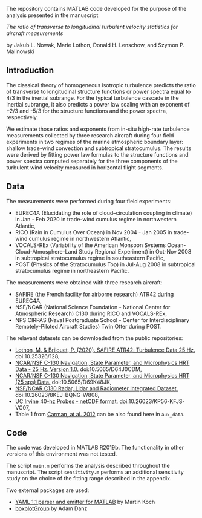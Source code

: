 The repository contains MATLAB code developed for the purpose of the analysis presented in the manuscript

*The ratio of transverse to longitudinal turbulent velocity statistics for aircraft measurements*

by Jakub L. Nowak, Marie Lothon, Donald H. Lenschow, and Szymon P. Malinowski


## Introduction

The classical theory of homogeneous isotropic turbulence predicts the ratio of transverse to longitudinal structure functions or power spectra equal to 4/3 in the inertial subrange. For the typical turbulence cascade in the inertial subrange, it also predicts a power law scaling with an exponent of +2/3 and -5/3 for the structure functions and the power spectra, respectively.

We estimate those ratios and exponents from in-situ high-rate turbulence measurements collected by three research aircraft during four field experiments in two regimes of the marine atmospheric boundary layer: shallow trade-wind convection and subtropical stratocumulus. The results were derived by fitting power law formulas to the structure functions and power spectra computed separately for the three components of the turbulent wind velocity measured in horizontal flight segments.


## Data

The measurements were performed during four field experiments:
- EUREC4A (Elucidating the role of cloud–circulation coupling in climate) in Jan - Feb 2020 in trade-wind cumulus regime in northwestern Atlantic,
- RICO (Rain in Cumulus Over Ocean) in Nov 2004 - Jan 2005 in trade-wind cumulus regime in northwestern Atlantic,
- VOCALS-REx (Variability of the American Monsoon Systems Ocean-Cloud-Atmosphere-Land Study Regional Experiment) in Oct-Nov 2008 in subtropical stratocumulus regime in southeastern Pacific,
- POST (Physics of the Stratocumulus Top) in Jul-Aug 2008 in subtropical stratocumulus regime in northeastern Pacific.

The measurements were obtained with three research aircraft:
- SAFIRE (the French facility for airborne research) ATR42 during EUREC4A,
- NSF/NCAR (National Science Foundation - National Center for Atmospheric Research) C130 during RICO and VOCALS-REx,
- NPS CIRPAS (Naval Postgraduate School - Center for Interdisciplinary Remotely-Piloted Aircraft Studies) Twin Otter during POST.

The relavant datasets can be downloaded from the public repositories:
- [Lothon, M. & Brilouet, P. (2020). SAFIRE ATR42: Turbulence Data 25 Hz.](https://observations.ipsl.fr/aeris/eurec4a-data/AIRCRAFT/ATR/SAFIRE-TURB/PROCESSED/) doi:10.25326/128,
- [NCAR/NSF C-130 Navigation, State Parameter, and Microphysics HRT Data - 25 Hz. Version 1.0.](https://data.eol.ucar.edu/dataset/87.049) doi:10.5065/D64J0CDM,
- [NCAR/NSF C-130 Navigation, State Parameter, and Microphysics HRT (25 sps) Data.](https://data.eol.ucar.edu/dataset/89.002) doi:10.5065/D69K48JK,
- [NSF/NCAR C130 Radar, Lidar and Radiometer Integrated Dataset.](https://data.eol.ucar.edu/dataset/89.159) doi:10.26023/8KEJ-BQNG-W808,
- [UC Irvine 40-hz Probes - netCDF format.](https://data.eol.ucar.edu/dataset/111.033) doi:10.26023/KP56-KFJS-VC07,
- Table 1 from [Carman, at al. 2012](https://doi.org/10.5194/acp-12-11135-2012) can be also found here in `aux_data`.


## Code

The code was developed in MATLAB R2019b. The functionality in other versions of this environment was not tested.

The script `main.m` performs the analysis described throughout the manuscript. The script `sensitivity.m` performs an additional sensitivity study on the choice of the fitting range described in the appendix.

Two external packages are used:
- [YAML 1.1 parser and emitter for MATLAB](https://www.mathworks.com/matlabcentral/fileexchange/106765-yaml) by Martin Koch
- [boxplotGroup](https://www.mathworks.com/matlabcentral/fileexchange/74437-boxplotgroup) by Adam Danz


